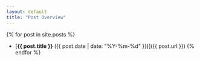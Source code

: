 ```yaml
---
layout: default
title: "Post Overview"
---
```


{% for post in site.posts %}
- [<b>{{ post.title }}</b> ({{ post.date | date: "%Y-%m-%d" }})]({{ post.url }})
{% endfor %}
